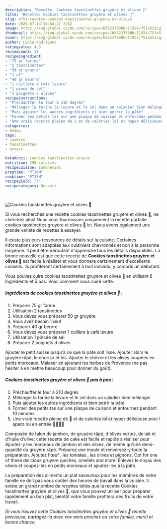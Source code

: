 ```yaml
---
description: "Recette: Cookies taostinettes gruyère et olives 🧀"
title: "Recette: Cookies taostinettes gruyère et olives 🧀"
slug: 4751-recette-cookies-taostinettes-gruyere-et-olives
date: 2020-07-14T10:04:27.726Z
image: https://img-global.cpcdn.com/recipes/b55237908bc11924/751x532cq70/cookies-taostinettes-gruyere-et-olives-🧀-photo-principale-de-la-recette.jpg
thumbnail: https://img-global.cpcdn.com/recipes/b55237908bc11924/751x532cq70/cookies-taostinettes-gruyere-et-olives-🧀-photo-principale-de-la-recette.jpg
cover: https://img-global.cpcdn.com/recipes/b55237908bc11924/751x532cq70/cookies-taostinettes-gruyere-et-olives-🧀-photo-principale-de-la-recette.jpg
author: Lydia Rodriguez
ratingvalue: 4.5
reviewcount: 11
recipeingredient:
- "75 gr farine"
- "2 taostinettes"
- "50 gr gruyre"
- "1 uf"
- "40 gr beurre"
- "1 cuillère à café levure"
- "1 pince de sel"
- "2 poignets d olives"
recipeinstructions:
- "Préchauffer le four à 210 degrés"
- "Mélanger la farine la levure et le sel dans un saladier bien mélanger"
- "Puis ajouter les autres ingrédients et bien petrir la pâte"
- "Former des petits tas sur une plaque de cuisson et enfournez pendant 10 minutes"
- "Une vraie recette pleine de 🧀 et de calories lol et hyper délicieuse pour l apero ou en entrée 🤩😁✌🏻"
categories:
- Resep
tags:
- cookies
- taostinettes
- gruyre

katakunci: cookies taostinettes gruyre 
nutrition: 298 calories
recipecuisine: Indonesian
preptime: "PT10M"
cooktime: "PT33M"
recipeyield: "3"
recipecategory: Dessert

---
```



![Cookies taostinettes gruyère et olives 🧀](https://img-global.cpcdn.com/recipes/b55237908bc11924/751x532cq70/cookies-taostinettes-gruyere-et-olives-🧀-photo-principale-de-la-recette.jpg)

Si vous recherchez une recette cookies taostinettes gruyère et olives 🧀, ne cherchez plus! Nous vous fournissons uniquement la recette parfaite cookies taostinettes gruyère et olives 🧀 ici. Nous avons également une grande variété de recettes à essayer.

Il existe plusieurs ressources de détails sur la cuisine. Certaines informations sont adaptées aux cuisiniers chevronnés et non à la personne moyenne. Il peut être déroutant d'apprendre tous les détails disponibles. La bonne nouvelle est que cette recette de <strong> Cookies taostinettes gruyère et olives 🧀 </strong> est facile à réaliser et vous donnera certainement d'excellents conseils. Ils profiteront certainement à tout individu, y compris un débutant.

<!--inarticleads1-->

Vous pouvez cuire cookies taostinettes gruyère et olives 🧀 en utilisant 8 Ingrédients et 5 pas. Voici comment vous cuire cette.

##### Ingrédients de cookies taostinettes gruyère et olives 🧀 :

1. Préparer 75 gr farine
1. Utilisation 2 taostinettes
1. Vous devez vous préparer 50 gr gruyère
1. Vous avez besoin 1 œuf
1. Préparer 40 gr beurre
1. Vous devez vous préparer 1 cuillère à café levure
1. Utilisation 1 pincée de sel
1. Préparer 2 poignets d olives


Ajouter le petit suisse jusqu&#39;à ce que la pâte soit lisse. Ajouter alors le gruyère râpé, le chorizo et les. Ajouter le chèvre et les olives coupées en petits morceaux. Malaxer en ajoutant les herbes de Provence (ne pas hésiter à en mettre beaucoup pour donner du goût). 

<!--inarticleads2-->

##### Cookies taostinettes gruyère et olives 🧀 pas à pas :

1. Préchauffer le four à 210 degrés
1. Mélanger la farine la levure et le sel dans un saladier bien mélanger
1. Puis ajouter les autres ingrédients et bien petrir la pâte
1. Former des petits tas sur une plaque de cuisson et enfournez pendant 10 minutes
1. Une vraie recette pleine de 🧀 et de calories lol et hyper délicieuse pour l apero ou en entrée 🤩😁✌🏻


Composée de talon de jambon, de gruyère râpé, d&#39;olives vertes, de lait et d&#39;huile d&#39;olive; cette recette de cake est facile et rapide à réaliser pour Ajoutez-y les morceaux de jambon et des olives, de même qu&#39;une demi-quantité du gruyère râpé. Préparez une moule et renversez-y toute la préparation. Ajoutez l&#39;œuf , les tomates , les olives et pignons. Opt for one of these delicious gruyere quiches, omelets and more! Enlevez le noyau des olives et coupez-les en petits morceaux et ajoutez-les à la pâte. 

<!--inarticleads1-->

<p>
La préparation des aliments un plat savoureux pour les membres de votre famille ne doit pas vous coûter des heures de travail dans la cuisine. Il existe un grand nombre de recettes telles que la recette Cookies taostinettes gruyère et olives 🧀, que vous pouvez utiliser pour préparer rapidement un bon plat, bientôt votre famille profitera des fruits de votre travail.
</p>

<p>
<i>Si vous trouvez cette Cookies taostinettes gruyère et olives 🧀 recette précieuse, partagez-la avec vos amis proches ou votre famille, merci et bonne chance.</i>
</p>
